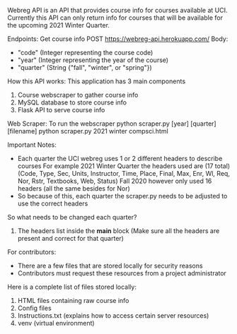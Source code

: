 Webreg API is an API that provides course info for courses available at UCI.
Currently this API can only return info for courses that will be available for
the upcoming 2021 Winter Quarter.

Endpoints:
Get course info
POST https://webreg-api.herokuapp.com/
Body:
- "code" (Integer representing the course code)
- "year" (Integer representing the year of the course)
- "quarter" (String {"fall", "winter", or "spring"})

How this API works:
This application has 3 main components
1. Course webscraper to gather course info
2. MySQL database to store course info
3. Flask API to serve course info

Web Scraper:
To run the webscraper
python scraper.py [year] [quarter] [filename]
python scraper.py 2021 winter compsci.html

Important Notes:
- Each quarter the UCI webreg uses 1 or 2 different headers to describe courses
For example 2021 Winter Quarter the headers used are (17 total)
(Code, Type, Sec, Units, Instructor, Time, Place, Final, Max, Enr, Wl, Req, Nor, Rstr, Textbooks,
Web, Status)
Fall 2020 however only used 16 headers (all the same besides for Nor)
- So because of this, each quarter the scraper.py needs to be adjusted to use the correct headers

So what needs to be changed each quarter?
1. The headers list inside the __main__ block (Make sure all the headers are present and correct for
that quarter)

For contributors:
- There are a few files that are stored locally for security reasons
- Contributors must request these resources from a project administrator

Here is a complete list of files stored locally:
1. HTML files containing raw course info
2. Config files
3. Instructions.txt (explains how to access certain server resources)
4. venv (virtual environment)
